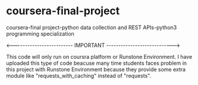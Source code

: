 # coursera-final-project
coursera-final project-python data collection and REST APIs-python3 programming specialization


<------------------------- IMPORTANT ---------------------------->

This code will only run on coursra platform or Runstone Environment. 
I have uploaded this type of code beacuse many time students faces problem in this project with Runstone Environment because they provide some extra module like "requests_with_caching" instead of "requests".
